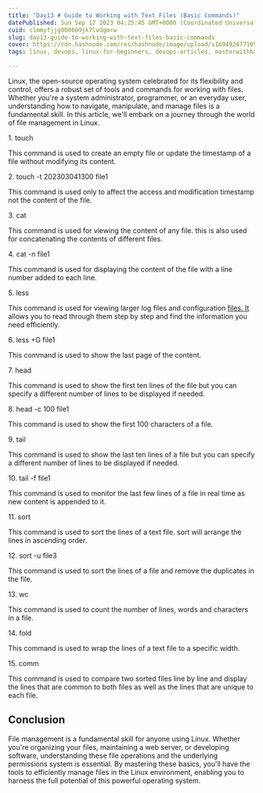 ```yaml
---
title: "Day13 # Guide to Working with Text Files (Basic Commands)"
datePublished: Sun Sep 17 2023 04:25:45 GMT+0000 (Coordinated Universal Time)
cuid: clmmyfjjg000609jk7ludgmrw
slug: day13-guide-to-working-with-text-files-basic-commands
cover: https://cdn.hashnode.com/res/hashnode/image/upload/v1694924771056/1fa27f3e-6840-4017-a2f8-1b04018282d7.png
tags: linux, devops, linux-for-beginners, devops-articles, masterwithhamza

---
```


Linux, the open-source operating system celebrated for its flexibility and control, offers a robust set of tools and commands for working with files. Whether you're a system administrator, programmer, or an everyday user, understanding how to navigate, manipulate, and manage files is a fundamental skill. In this article, we'll embark on a journey through the world of file management in Linux.

1\. touch

This command is used to create an empty file or update the timestamp of a file without modifying its content.

2\. touch -t 202303041300 file1

This command is used only to affect the access and modification timestamp not the content of the file.

3\. cat

This command is used for viewing the content of any file. this is also used for concatenating the contents of different files.

4\. cat -n file1

This command is used for displaying the content of the file with a line number added to each line.

5\. less

This command is used for viewing larger log files and configuration [files. It](http://files.it) allows you to read through them step by step and find the information you need efficiently.

6\. less +G file1

This command is used to show the last page of the content.

7\. head

This command is used to show the first ten lines of the file but you can specify a different number of lines to be displayed if needed.

8\. head -c 100 file1

This command is used to show the first 100 characters of a file.

9\. tail

This command is used to show the last ten lines of a file but you can specify a different number of lines to be displayed if needed.

10\. tail -f file1

This command is used to monitor the last few lines of a file in real time as new content is appended to it.

11\. sort

This command is used to sort the lines of a text file. sort will arrange the lines in ascending order.

12\. sort -u file3

This command is used to sort the lines of a file and remove the duplicates in the file.

13\. wc

This command is used to count the number of lines, words and characters in a file.

14\. fold

This command is used to wrap the lines of a text file to a specific width.

15\. comm

This command is used to compare two sorted files line by line and display the lines that are common to both files as well as the lines that are unique to each file.

## **Conclusion**

File management is a fundamental skill for anyone using Linux. Whether you're organizing your files, maintaining a web server, or developing software, understanding these file operations and the underlying permissions system is essential. By mastering these basics, you'll have the tools to efficiently manage files in the Linux environment, enabling you to harness the full potential of this powerful operating system.